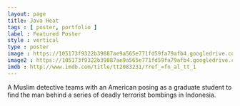 ```yaml
---
layout: page
title: Java Heat
tags : [ poster, portfolio ]
label : Featured Poster
style : vertical
type : poster
image : https://105173f9322b39887ae9a565e771fd59fa79afb4.googledrive.com/host/0B_NdsxRj1DjjcEx0UHA4OF9DNzA/fp3/javaheat.jpg
image2 : https://105173f9322b39887ae9a565e771fd59fa79afb4.googledrive.com/host/0B_NdsxRj1DjjcEx0UHA4OF9DNzA/fp2/javaheat.jpg
imdb : http://www.imdb.com/title/tt2083231/?ref_=fn_al_tt_1
---
```


A Muslim detective teams with an American posing as a graduate student to find the man behind a series of deadly terrorist bombings in Indonesia.